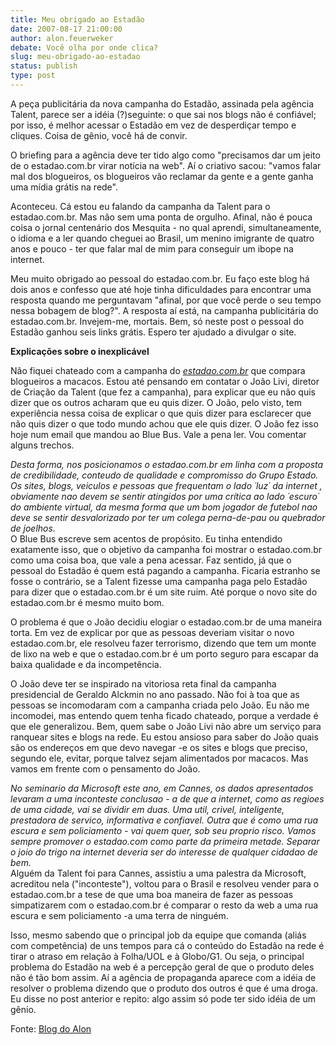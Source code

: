 ```yaml
---
title: Meu obrigado ao Estadão
date: 2007-08-17 21:00:00
author: alon.feuerweker
debate: Você olha por onde clica?
slug: meu-obrigado-ao-estadao
status: publish 
type: post
---
```


  
A peça publicitária da nova campanha do Estadão, assinada pela agência Talent, parece ser a idéia (?)seguinte: o que sai nos blogs não é confiável; por isso, é melhor acessar o Estadão em vez de desperdiçar tempo e cliques. Coisa de gênio, você há de convir.  
  
O briefing para a agência deve ter tido algo como "precisamos dar um jeito de o estadao.com.br virar notícia na web". Aí o criativo sacou: "vamos falar mal dos blogueiros, os blogueiros vão reclamar da gente e a gente ganha uma mídia grátis na rede".  
  
Aconteceu. Cá estou eu falando da campanha da Talent para o estadao.com.br. Mas não sem uma ponta de orgulho. Afinal, não é pouca coisa o jornal centenário dos Mesquita - no qual aprendi, simultaneamente, o idioma e a ler quando cheguei ao Brasil, um menino imigrante de quatro anos e pouco - ter que falar mal de mim para conseguir um ibope na internet.   
  
Meu muito obrigado ao pessoal do estadao.com.br. Eu faço este blog há dois anos e confesso que até hoje tinha dificuldades para encontrar uma resposta quando me perguntavam "afinal, por que você perde o seu tempo nessa bobagem de blog?". A resposta aí está, na campanha publicitária do estadao.com.br. Invejem-me, mortais. Bem, só neste post o pessoal do Estadão ganhou seis links grátis. Espero ter ajudado a divulgar o site.  
  
**Explicações sobre o inexplicável**  
  
Não fiquei chateado com a campanha do *[estadao.com.br](http://www.estadao.com.br)* que compara blogueiros a macacos. Estou até pensando em contatar o João Livi, diretor de Criação da Talent (que fez a campanha), para explicar que eu não quis dizer que os outros acharam que eu quis dizer. O João, pelo visto, tem experiência nessa coisa de explicar o que quis dizer para esclarecer que não quis dizer o que todo mundo achou que ele quis dizer. O João fez isso hoje num email que mandou ao Blue Bus. Vale a pena ler. Vou comentar alguns trechos.  
  
*Desta forma, nos posicionamos o estadao.com.br em linha com a proposta de credibilidade, conteudo de qualidade e compromisso do Grupo Estado. Os sites, blogs, veiculos e pessoas que frequentam o lado ´luz´ da internet , obviamente nao devem se sentir atingidos por uma crítica ao lado ´escuro´ do ambiente virtual, da mesma forma que um bom jogador de futebol nao deve se sentir desvalorizado por ter um colega perna-de-pau ou quebrador de joelhos.*  
O Blue Bus escreve sem acentos de propósito. Eu tinha entendido exatamente isso, que o objetivo da campanha foi mostrar o estadao.com.br como uma coisa boa, que vale a pena acessar. Faz sentido, já que o pessoal do Estadão é quem está pagando a campanha. Ficaria estranho se fosse o contrário, se a Talent fizesse uma campanha paga pelo Estadão para dizer que o estadao.com.br é um site ruim. Até porque o novo site do estadao.com.br é mesmo muito bom.   
  
O problema é que o João decidiu elogiar o estadao.com.br de uma maneira torta. Em vez de explicar por que as pessoas deveriam visitar o novo estadao.com.br, ele resolveu fazer terrorismo, dizendo que tem um monte de lixo na web e que o estadao.com.br é um porto seguro para escapar da baixa qualidade e da incompetência.  
  
O João deve ter se inspirado na vitoriosa reta final da campanha presidencial de Geraldo Alckmin no ano passado. Não foi à toa que as pessoas se incomodaram com a campanha criada pelo João. Eu não me incomodei, mas entendo quem tenha ficado chateado, porque a verdade é que ele generalizou. Bem, quem sabe o João Livi não abre um serviço para ranquear sites e blogs na rede. Eu estou ansioso para saber do João quais são os endereços em que devo navegar -e os sites e blogs que preciso, segundo ele, evitar, porque talvez sejam alimentados por macacos. Mas vamos em frente com o pensamento do João.  
  
*No seminario da Microsoft este ano, em Cannes, os dados apresentados levaram a uma inconteste conclusao - a de que a internet, como as regioes de uma cidade, vai se dividir em duas. Uma util, crivel, inteligente, prestadora de servico, informativa e confiavel. Outra que é como uma rua escura e sem policiamento - vai quem quer, sob seu proprio risco. Vamos sempre promover o estadao.com como parte da primeira metade. Separar o joio do trigo na internet deveria ser do interesse de qualquer cidadao de bem.*  
Alguém da Talent foi para Cannes, assistiu a uma palestra da Microsoft, acreditou nela ("inconteste"), voltou para o Brasil e resolveu vender para o estadao.com.br a tese de que uma boa maneira de fazer as pessoas simpatizarem com o estadao.com.br é comparar o resto da web a uma rua escura e sem policiamento -a uma terra de ninguém.   
  
Isso, mesmo sabendo que o principal job da equipe que comanda (aliás com competência) de uns tempos para cá o conteúdo do Estadão na rede é tirar o atraso em relação à Folha/UOL e à Globo/G1. Ou seja, o principal problema do Estadão na web é a percepção geral de que o produto deles não é tão bom assim. Aí a agência de propaganda aparece com a idéia de resolver o problema dizendo que o produto dos outros é que é uma droga. Eu disse no post anterior e repito: algo assim só pode ter sido idéia de um gênio.  
  
Fonte: [Blog do Alon](http://blogdoalon.blogspot.com/)
